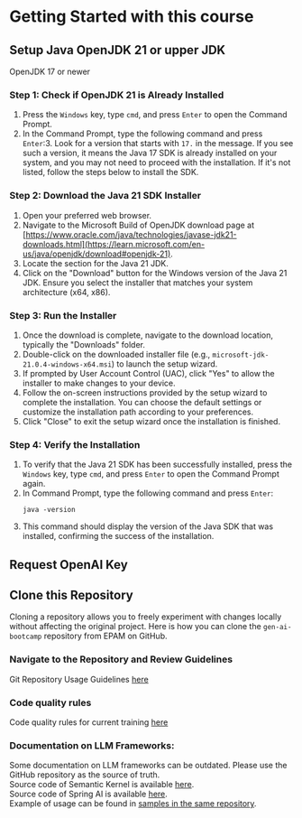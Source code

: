 # Getting Started with this course
## Setup Java OpenJDK 21 or upper JDK 
OpenJDK 17 or newer
### Step 1: Check if OpenJDK 21 is Already Installed
1. Press the `Windows` key, type `cmd`, and press `Enter` to open the Command Prompt.
2. In the Command Prompt, type the following command and press `Enter`:3. Look for a version that starts with `17.` in the message. If you see such a version, it means the Java 17 SDK is already installed on your system, and you may not need to proceed with the installation. If it's not listed, follow the steps below to install the SDK.
### Step 2: Download the Java 21 SDK Installer
1. Open your preferred web browser.
2. Navigate to the Microsoft Build of OpenJDK download page at [https://www.oracle.com/java/technologies/javase-jdk21-downloads.html](https://learn.microsoft.com/en-us/java/openjdk/download#openjdk-21).
3. Locate the section for the Java 21 JDK.
4. Click on the "Download" button for the Windows version of the Java 21 JDK. Ensure you select the installer that matches your system architecture (x64, x86).
### Step 3: Run the Installer
1. Once the download is complete, navigate to the download location, typically the "Downloads" folder.
2. Double-click on the downloaded installer file (e.g., `microsoft-jdk-21.0.4-windows-x64.msi`) to launch the setup wizard.
3. If prompted by User Account Control (UAC), click "Yes" to allow the installer to make changes to your device.
4. Follow the on-screen instructions provided by the setup wizard to complete the installation. You can choose the default settings or customize the installation path according to your preferences.
5. Click "Close" to exit the setup wizard once the installation is finished.
### Step 4: Verify the Installation
1. To verify that the Java 21 SDK has been successfully installed, press the `Windows` key, type `cmd`, and press `Enter` to open the Command Prompt again.
2. In Command Prompt, type the following command and press `Enter`:
   ```
   java -version
   ```
3. This command should display the version of the Java SDK that was installed, confirming the success of the installation.


## Request OpenAI Key

## Clone this Repository

Cloning a repository allows you to freely experiment with changes locally without affecting the original project. 
Here is how you can clone the `gen-ai-bootcamp` repository from EPAM on GitHub.

### Navigate to the Repository and Review Guidelines

Git Repository Usage Guidelines [here](https://git.epam.com/epm-cdp/global-java-foundation-program/java-courses/-/blob/main/gen-ai-bootcamp/materials/00-course-setup/git.md)

### Code quality rules
Code quality rules for current training [here](https://git.epam.com/epm-cdp/global-java-foundation-program/java-courses/-/blob/main/gen-ai-bootcamp/materials/00-course-setup/Code_quality_rules_for_training.md)

### Documentation on LLM Frameworks:
Some documentation on LLM frameworks can be outdated. Please use the GitHub repository as the source of truth.  
Source code of Semantic Kernel is available [here](https://github.com/microsoft/semantic-kernel).  
Source code of Spring AI is available [here](https://github.com/spring-projects/spring-ai).  
Example of usage can be found in [samples in the same repository](https://github.com/microsoft/semantic-kernel/tree/main/prompt_template_samples).